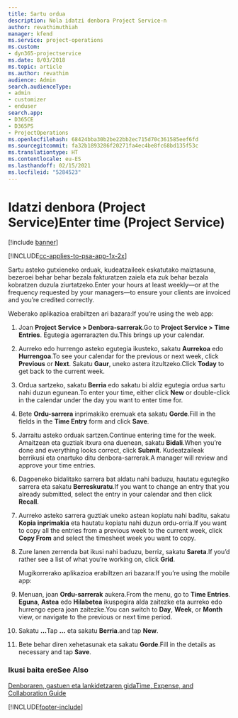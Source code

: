 ```yaml
---
title: Sartu ordua
description: Nola idatzi denbora Project Service-n
author: revathimuthiah
manager: kfend
ms.service: project-operations
ms.custom:
- dyn365-projectservice
ms.date: 8/03/2018
ms.topic: article
ms.author: revathim
audience: Admin
search.audienceType:
- admin
- customizer
- enduser
search.app:
- D365CE
- D365PS
- ProjectOperations
ms.openlocfilehash: 68424bba30b2be22bb2ec715d70c361585eef6fd
ms.sourcegitcommit: fa32b1893286f20271fa4ec4be8fc68bd135f53c
ms.translationtype: HT
ms.contentlocale: eu-ES
ms.lasthandoff: 02/15/2021
ms.locfileid: "5284523"
---
```

# <a name="enter-time-project-service"></a><span data-ttu-id="435ce-103">Idatzi denbora (Project Service)</span><span class="sxs-lookup"><span data-stu-id="435ce-103">Enter time (Project Service)</span></span>

[!include [banner](../includes/psa-now-project-operations.md)]

[!INCLUDE[cc-applies-to-psa-app-1x-2x](../includes/cc-applies-to-psa-app-1x-2x.md)]

<span data-ttu-id="435ce-104">Sartu asteko gutxieneko orduak, kudeatzaileek eskatutako maiztasuna, bezeroei behar behar bezala fakturatzen zaiela eta zuk behar bezala kobratzen duzula ziurtatzeko.</span><span class="sxs-lookup"><span data-stu-id="435ce-104">Enter your hours at least weekly—or at the frequency requested by your managers—to ensure your clients are invoiced and you’re credited correctly.</span></span>  
  
 <span data-ttu-id="435ce-105">Weberako aplikazioa erabiltzen ari bazara:</span><span class="sxs-lookup"><span data-stu-id="435ce-105">If you’re using the web app:</span></span>  
  
1. <span data-ttu-id="435ce-106">Joan **Project Service > Denbora-sarrerak**.</span><span class="sxs-lookup"><span data-stu-id="435ce-106">Go to **Project Service > Time Entries**.</span></span> <span data-ttu-id="435ce-107">Egutegia agerrarazten du.</span><span class="sxs-lookup"><span data-stu-id="435ce-107">This brings up your calendar.</span></span>  
  
2. <span data-ttu-id="435ce-108">Aurreko edo hurrengo asteko egutegia ikusteko, sakatu **Aurrekoa** edo **Hurrengoa**.</span><span class="sxs-lookup"><span data-stu-id="435ce-108">To see your calendar for the previous or next week, click **Previous** or **Next**.</span></span> <span data-ttu-id="435ce-109">Sakatu **Gaur**, uneko astera itzultzeko.</span><span class="sxs-lookup"><span data-stu-id="435ce-109">Click **Today** to get back to the current week.</span></span>  
  
3. <span data-ttu-id="435ce-110">Ordua sartzeko, sakatu **Berria** edo sakatu bi aldiz egutegia ordua sartu nahi duzun egunean.</span><span class="sxs-lookup"><span data-stu-id="435ce-110">To enter your time, either click **New** or double-click in the calendar under the day you want to enter time for.</span></span>  
  
4. <span data-ttu-id="435ce-111">Bete **Ordu-sarrera** inprimakiko eremuak eta sakatu **Gorde**.</span><span class="sxs-lookup"><span data-stu-id="435ce-111">Fill in the fields in the **Time Entry** form and click **Save**.</span></span>  
  
5. <span data-ttu-id="435ce-112">Jarraitu asteko orduak sartzen.</span><span class="sxs-lookup"><span data-stu-id="435ce-112">Continue entering time for the week.</span></span> <span data-ttu-id="435ce-113">Amaitzean eta guztiak itxura ona duenean, sakatu **Bidali**.</span><span class="sxs-lookup"><span data-stu-id="435ce-113">When you’re done and everything looks correct, click **Submit**.</span></span> <span data-ttu-id="435ce-114">Kudeatzaileak berrikusi eta onartuko ditu denbora-sarrerak.</span><span class="sxs-lookup"><span data-stu-id="435ce-114">A manager will review and approve your time entries.</span></span>  
  
6. <span data-ttu-id="435ce-115">Dagoeneko bidalitako sarrera bat aldatu nahi baduzu, hautatu egutegiko sarrera eta sakatu **Berreskuratu**.</span><span class="sxs-lookup"><span data-stu-id="435ce-115">If you want to change an entry that you already submitted, select the entry in your calendar and then click **Recall**.</span></span>  
  
7. <span data-ttu-id="435ce-116">Aurreko asteko sarrera guztiak uneko astean kopiatu nahi baditu, sakatu **Kopia inprimakia** eta hautatu kopiatu nahi duzun ordu-orria.</span><span class="sxs-lookup"><span data-stu-id="435ce-116">If you want to copy all the entries from a previous week to the current week, click **Copy From** and select the timesheet week you want to copy.</span></span>  
  
8. <span data-ttu-id="435ce-117">Zure lanen zerrenda bat ikusi nahi baduzu, berriz, sakatu **Sareta**.</span><span class="sxs-lookup"><span data-stu-id="435ce-117">If you’d rather see a list of what you’re working on, click **Grid**.</span></span>  
  
   <span data-ttu-id="435ce-118">Mugikorrerako aplikazioa erabiltzen ari bazara:</span><span class="sxs-lookup"><span data-stu-id="435ce-118">If you’re using the mobile app:</span></span>  
  
9. <span data-ttu-id="435ce-119">Menuan, joan **Ordu-sarrerak** aukera.</span><span class="sxs-lookup"><span data-stu-id="435ce-119">From the menu, go to **Time Entries**.</span></span>     <span data-ttu-id="435ce-120">**Eguna**, **Astea** edo **Hilabetea** ikuspegira alda zaitezke eta aurreko edo hurrengo epera joan zaitezke.</span><span class="sxs-lookup"><span data-stu-id="435ce-120">You can switch to **Day**, **Week**, or **Month** view, or navigate to the previous or next time period.</span></span>  
  
10. <span data-ttu-id="435ce-121">Sakatu **…**</span><span class="sxs-lookup"><span data-stu-id="435ce-121">Tap **…**</span></span> <span data-ttu-id="435ce-122">eta sakatu **Berria**.</span><span class="sxs-lookup"><span data-stu-id="435ce-122">and tap **New**.</span></span>  
  
11. <span data-ttu-id="435ce-123">Bete behar diren xehetasunak eta sakatu **Gorde**.</span><span class="sxs-lookup"><span data-stu-id="435ce-123">Fill in the details as necessary and tap **Save**.</span></span>  
  
### <a name="see-also"></a><span data-ttu-id="435ce-124">Ikusi baita ere</span><span class="sxs-lookup"><span data-stu-id="435ce-124">See Also</span></span>  
 [<span data-ttu-id="435ce-125">Denboraren, gastuen eta lankidetzaren gida</span><span class="sxs-lookup"><span data-stu-id="435ce-125">Time, Expense, and Collaboration Guide</span></span>](../psa/time-expense-collaboration-guide.md)


[!INCLUDE[footer-include](../includes/footer-banner.md)]